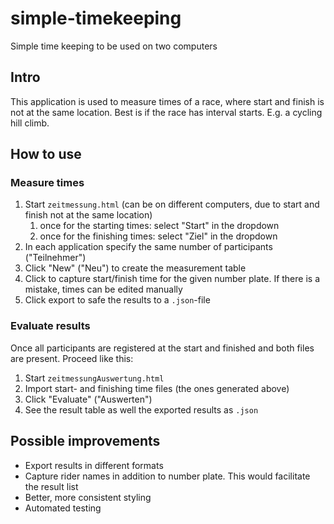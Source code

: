 # simple-timekeeping

Simple time keeping to be used on two computers

## Intro

This application is used to measure times of a race, where start and finish is not at the same location.
Best is if the race has interval starts. E.g. a cycling hill climb.

## How to use

### Measure times

1. Start `zeitmessung.html` (can be on different computers, due to start and finish not at the same location)
   1. once for the starting times: select "Start" in the dropdown
   2. once for the finishing times: select "Ziel" in the dropdown
2. In each application specify the same number of participants ("Teilnehmer")
3. Click "New" ("Neu") to create the measurement table
4. Click to capture start/finish time for the given number plate. If there is a mistake, times can be edited manually
5. Click export to safe the results to a `.json`-file

### Evaluate results

Once all participants are registered at the start and finished and both files are present. Proceed like this:

1. Start `zeitmessungAuswertung.html`
2. Import start- and finishing time files (the ones generated above)
3. Click "Evaluate" ("Auswerten")
4. See the result table as well the exported results as `.json`

## Possible improvements

- Export results in different formats
- Capture rider names in addition to number plate. This would facilitate the result list
- Better, more consistent styling
- Automated testing